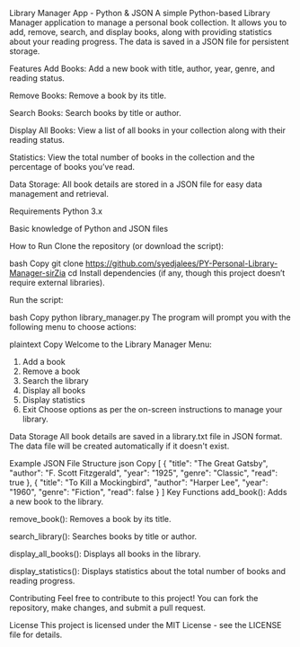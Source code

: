 Library Manager App - Python & JSON
A simple Python-based Library Manager application to manage a personal book collection. It allows you to add, remove, search, and display books, along with providing statistics about your reading progress. The data is saved in a JSON file for persistent storage.

Features
Add Books: Add a new book with title, author, year, genre, and reading status.

Remove Books: Remove a book by its title.

Search Books: Search books by title or author.

Display All Books: View a list of all books in your collection along with their reading status.

Statistics: View the total number of books in the collection and the percentage of books you’ve read.

Data Storage: All book details are stored in a JSON file for easy data management and retrieval.

Requirements
Python 3.x

Basic knowledge of Python and JSON files

How to Run
Clone the repository (or download the script):

bash
Copy
git clone <https://github.com/syedjalees/PY-Personal-Library-Manager-sirZia>
cd <PY-Personal-Library-Manager-sirZia>
Install dependencies (if any, though this project doesn’t require external libraries).

Run the script:

bash
Copy
python library_manager.py
The program will prompt you with the following menu to choose actions:

plaintext
Copy
Welcome to the Library Manager
Menu:
1. Add a book
2. Remove a book
3. Search the library
4. Display all books
5. Display statistics
6. Exit
Choose options as per the on-screen instructions to manage your library.

Data Storage
All book details are saved in a library.txt file in JSON format. The data file will be created automatically if it doesn't exist.

Example JSON File Structure
json
Copy
[
    {
        "title": "The Great Gatsby",
        "author": "F. Scott Fitzgerald",
        "year": "1925",
        "genre": "Classic",
        "read": true
    },
    {
        "title": "To Kill a Mockingbird",
        "author": "Harper Lee",
        "year": "1960",
        "genre": "Fiction",
        "read": false
    }
]
Key Functions
add_book(): Adds a new book to the library.

remove_book(): Removes a book by its title.

search_library(): Searches books by title or author.

display_all_books(): Displays all books in the library.

display_statistics(): Displays statistics about the total number of books and reading progress.

Contributing
Feel free to contribute to this project! You can fork the repository, make changes, and submit a pull request.

License
This project is licensed under the MIT License - see the LICENSE file for details.
